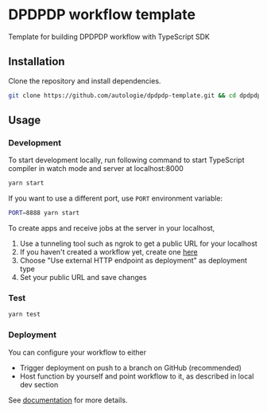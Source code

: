 # DPDPDP workflow template

Template for building DPDPDP workflow with TypeScript SDK

## Installation

Clone the repository and install dependencies.

```sh
git clone https://github.com/autologie/dpdpdp-template.git && cd dpdpdp-template && yarn
```

## Usage

### Development

To start development locally, run following command to start TypeScript compiler in watch mode and server at localhost:8000

```sh
yarn start
```

If you want to use a different port, use `PORT` environment variable:

```sh
PORT=8888 yarn start
```

To create apps and receive jobs at the server in your localhost,

1. Use a tunneling tool such as ngrok to get a public URL for your localhost
1. If you haven't created a workflow yet, create one [here](https://hello-vercel-one.vercel.app/developers/workflows/new)
1. Choose "Use external HTTP endpoint as deployment" as deployment type
1. Set your public URL and save changes

### Test

```sh
yarn test
```

### Deployment

You can configure your workflow to either
- Trigger deployment on push to a branch on GitHub (recommended)
- Host function by yourself and point workflow to it, as described in local dev section

See [documentation](https://hello-vercel-one.vercel.app/docs/developing-workflows) for more details.